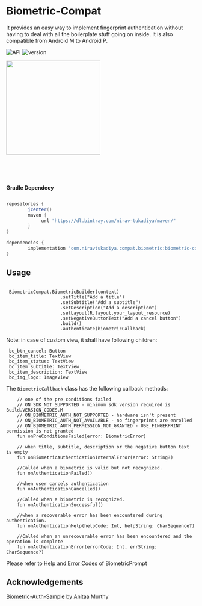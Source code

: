 # Biometric-Compat

It provides an easy way to implement fingerprint authentication without having to deal with all the boilerplate stuff going on inside. It is also compatible from Android M to Android P.

<img src="https://img.shields.io/badge/API-23%2B-blue.svg?style=flat" style="max-width:100%;" alt="API" data-canonical-src="https://img.shields.io/badge/API-23%2B-blue.svg?style=flat" style="max-width:100%;">       <img src="https://img.shields.io/badge/version-0.7.1-green.svg?style=flat" style="max-width:100%;" alt="version" data-canonical-src="https://img.shields.io/badge/version-0.7.1-green.svg?style=flat" style="max-width:100%;">



<p><a href="https://github.com/nirav-tukadiya/Biometric-Compat/blob/master/media/1.png" target="_blank"><img src="https://github.com/nirav-tukadiya/Biometric-Compat/blob/master/media/1.png" width="250" style="max-width:100%;"></a></p>
</br></br></br>




<b>Gradle Dependecy</b></br>

```gradle

repositories {
        jcenter()
        maven {
             url "https://dl.bintray.com/nirav-tukadiya/maven/"
        }
}

dependencies {
        implementation 'com.niravtukadiya.compat.biometric:biometric-compat:0.9.0'
}
```

<h2>Usage</h2>

```

 BiometricCompat.BiometricBuilder(context)
                    .setTitle("Add a title")
                    .setSubtitle("Add a subtitle")
                    .setDescription("Add a description")
                    .setLayout(R.layout.your_layout_resource)
                    .setNegativeButtonText("Add a cancel button")
                    .build()
                    .authenticate(biometricCallback)

```

Note: in case of custom view, it shall have following children:
```
 bc_btn_cancel: Button
 bc_item_title: TextView
 bc_item_status: TextView
 bc_item_subtitle: TextView
 bc_item_description: TextView
 bc_img_logo: ImageView
```

The ```BiometricCallback``` class has the following callback methods:

```
    // one of the pre conditions failed
    // ON_SDK_NOT_SUPPORTED - minimum sdk version required is Build.VERSION_CODES.M
    // ON_BIOMETRIC_AUTH_NOT_SUPPORTED - hardware isn't present
    // ON_BIOMETRIC_AUTH_NOT_AVAILABLE - no fingerprints are enrolled
    // ON_BIOMETRIC_AUTH_PERMISSION_NOT_GRANTED - USE_FINGERPRINT permission is not granted
    fun onPreConditionsFailed(error: BiometricError)

    // when title, subtitle, description or the negative button text is empty
    fun onBiometricAuthenticationInternalError(error: String?)

    //Called when a biometric is valid but not recognized.
    fun onAuthenticationFailed()

    //when user cancels authentication
    fun onAuthenticationCancelled()

    //Called when a biometric is recognized.
    fun onAuthenticationSuccessful()

    //when a recoverable error has been encountered during authentication.
    fun onAuthenticationHelp(helpCode: Int, helpString: CharSequence?)

    //Called when an unrecoverable error has been encountered and the operation is complete
    fun onAuthenticationError(errorCode: Int, errString: CharSequence?)
```

Please refer to [Help and Error Codes](https://developer.android.com/reference/android/hardware/biometrics/BiometricPrompt#constants_1) of BiometricPrompt


Acknowledgements
----------------

[Biometric-Auth-Sample](https://github.com/anitaa1990/Biometric-Auth-Sample) by Anitaa Murthy

